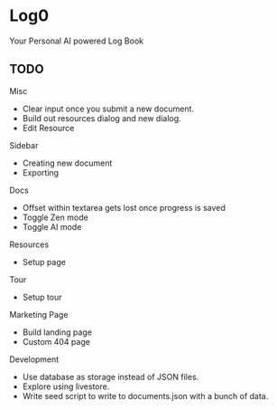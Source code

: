 # Log0

Your Personal AI powered Log Book

## TODO

Misc

- Clear input once you submit a new document.
- Build out resources dialog and new dialog.
- Edit Resource

Sidebar

- Creating new document
- Exporting

Docs

- Offset within textarea gets lost once progress is saved
- Toggle Zen mode
- Toggle AI mode

Resources

- Setup page

Tour

- Setup tour

Marketing Page

- Build landing page
- Custom 404 page

Development

- Use database as storage instead of JSON files.
- Explore using livestore.
- Write seed script to write to documents.json with a bunch of data.
